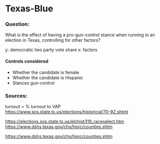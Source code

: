 # Texas-Blue

### Question: 

What is the effect of having a pro-gun-control stance when running in an election in Texas, controlling for other factors? 

y: democratic two party vote share
x: factors

#### Controls considered

* Whether the candidate is female
* Whether the candidate is Hispanic
* Stances gun-control
### Sources:

turnout = % turnout to VAP
https://www.sos.state.tx.us/elections/historical/70-92.shtml

https://elections.sos.state.tx.us/elchist319_raceselect.htm
https://www.dshs.texas.gov/chs/hprc/counties.shtm

https://www.dshs.texas.gov/chs/hprc/counties.shtm
